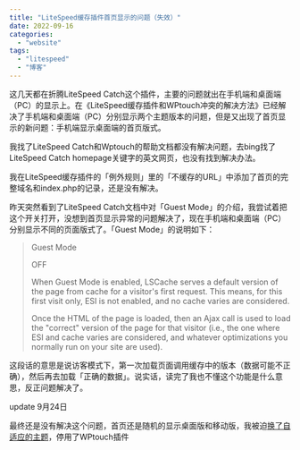 ```yaml
---
title: "LiteSpeed缓存插件首页显示的问题（失效）"
date: 2022-09-16
categories: 
  - "website"
tags: 
  - "litespeed"
  - "博客"
---
```


这几天都在折腾LiteSpeed Catch这个插件，主要的问题就出在手机端和桌面端（PC）的显示上。在《LiteSpeed缓存插件和WPtouch冲突的解决方法》已经解决了手机端和桌面端（PC）分别显示两个主题版本的问题，但是又出现了首页显示的新问题：手机端显示桌面端的首页版式。

我找了LiteSpeed Catch和Wptouch的帮助文档都没有解决问题，去bing找了LiteSpeed Catch homepage关键字的英文网页，也没有找到解决办法。

我在LiteSpeed缓存插件的「例外规则」里的「不缓存的URL」中添加了首页的完整域名和index.php的记录，还是没有解决。

昨天突然看到了LiteSpeed Catch文档中对「Guest Mode」的介绍，我尝试着把这个开关打开，没想到首页显示异常的问题解决了，现在手机端和桌面端（PC）分别显示不同的页面版式了。「Guest Mode」的说明如下：

> Guest Mode
> 
> OFF
> 
> When Guest Mode is enabled, LSCache serves a default version of the page from cache for a visitor's first request. This means, for this first visit only, ESI is not enabled, and no cache varies are considered.
> 
> Once the HTML of the page is loaded, then an Ajax call is used to load the "correct" version of the page for that visitor (i.e., the one where ESI and cache varies are considered, and whatever optimizations you normally run on your site are used).

这段话的意思是说访客模式下，第一次加载页面调用缓存中的版本（数据可能不正确），然后再去加载「正确的数据」。说实话，读完了我也不懂这个功能是什么意思，反正问题解决了。

update 9月24日

最终还是没有解决这个问题，首页还是随机的显示桌面版和移动版，我被迫[换了自适应的主题](https://www.jfsay.com/archives/2072.html)，停用了WPtouch插件

